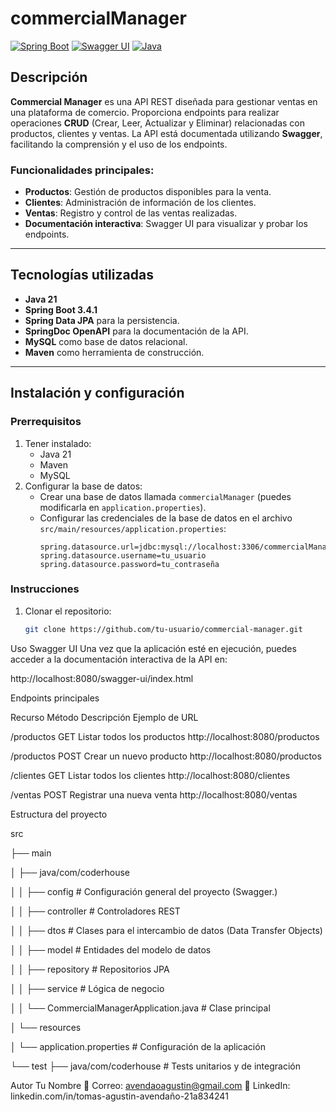 # commercialManager

[![Spring Boot](https://img.shields.io/badge/Spring%20Boot-3.4.1-brightgreen)](https://spring.io/projects/spring-boot)
[![Swagger UI](https://img.shields.io/badge/Swagger-API-blue)](http://localhost:8080/swagger-ui/index.html)
[![Java](https://img.shields.io/badge/Java-21-orange)](https://openjdk.org/)

## Descripción

**Commercial Manager** es una API REST diseñada para gestionar ventas en una plataforma de comercio. Proporciona endpoints para realizar operaciones **CRUD** (Crear, Leer, Actualizar y Eliminar) relacionadas con productos, clientes y ventas. La API está documentada utilizando **Swagger**, facilitando la comprensión y el uso de los endpoints.

### Funcionalidades principales:

- **Productos**: Gestión de productos disponibles para la venta.
- **Clientes**: Administración de información de los clientes.
- **Ventas**: Registro y control de las ventas realizadas.
- **Documentación interactiva**: Swagger UI para visualizar y probar los endpoints.

---

## Tecnologías utilizadas

- **Java 21**
- **Spring Boot 3.4.1**
- **Spring Data JPA** para la persistencia.
- **SpringDoc OpenAPI** para la documentación de la API.
- **MySQL** como base de datos relacional.
- **Maven** como herramienta de construcción.

---

## Instalación y configuración

### Prerrequisitos
1. Tener instalado:
   - Java 21
   - Maven
   - MySQL
2. Configurar la base de datos:
   - Crear una base de datos llamada `commercialManager` (puedes modificarla en `application.properties`).
   - Configurar las credenciales de la base de datos en el archivo `src/main/resources/application.properties`:
     ```properties
     spring.datasource.url=jdbc:mysql://localhost:3306/commercialManager
     spring.datasource.username=tu_usuario
     spring.datasource.password=tu_contraseña
     ```

### Instrucciones
1. Clonar el repositorio:
   ```bash
   git clone https://github.com/tu-usuario/commercial-manager.git


Uso
Swagger UI
Una vez que la aplicación esté en ejecución, puedes acceder a la documentación interactiva de la API en:

http://localhost:8080/swagger-ui/index.html

Endpoints principales

Recurso	Método	Descripción	Ejemplo de URL

/productos	GET	Listar todos los productos	http://localhost:8080/productos

/productos	POST	Crear un nuevo producto	http://localhost:8080/productos

/clientes	GET	Listar todos los clientes	http://localhost:8080/clientes

/ventas	POST	Registrar una nueva venta	http://localhost:8080/ventas

Estructura del proyecto

src

├── main

│  ├── java/com/coderhouse

│   │   ├── config       # Configuración general del proyecto (Swagger.)

│   │   ├── controller   # Controladores REST

│   │   ├── dtos         # Clases para el intercambio de datos (Data Transfer Objects)

│   │   ├── model        # Entidades del modelo de datos

│   │   ├── repository   # Repositorios JPA

│   │   ├── service      # Lógica de negocio

│   │   └── CommercialManagerApplication.java # Clase principal

│   └── resources

│       └── application.properties # Configuración de la aplicación 

└── test
    ├── java/com/coderhouse # Tests unitarios y de integración
    
Autor
Tu Nombre
📧 Correo: avendaoagustin@gmail.com
💼 LinkedIn: linkedin.com/in/tomas-agustin-avendaño-21a834241

